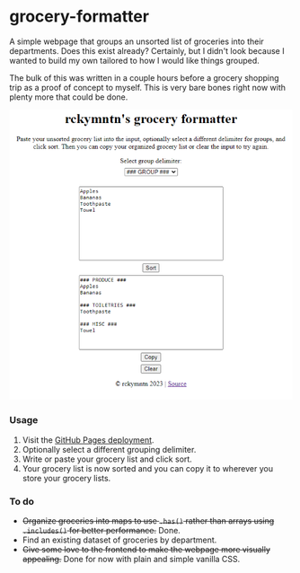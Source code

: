 # grocery-formatter 

A simple webpage that groups an unsorted list of groceries into their departments. Does this exist already? Certainly, but I didn't look because I wanted to build my own tailored to how I would like things grouped. 

The bulk of this was written in a couple hours before a grocery shopping trip as a proof of concept to myself. This is very bare bones right now with plenty more that could be done.

![example of grocery formatter](docs/example.png)

### Usage

1. Visit the [GitHub Pages deployment](https://rckymntn.github.io/grocery-formatter/).
2. Optionally select a different grouping delimiter.
3. Write or paste your grocery list and click sort.
4. Your grocery list is now sorted and you can copy it to wherever you store your grocery lists. 

### To do

- ~~Organize groceries into maps to use `.has()` rather than arrays using `.includes()` for better performance.~~ Done.
- Find an existing dataset of groceries by department.
- ~~Give some love to the frontend to make the webpage more visually appealing.~~ Done for now with plain and simple vanilla CSS. 

